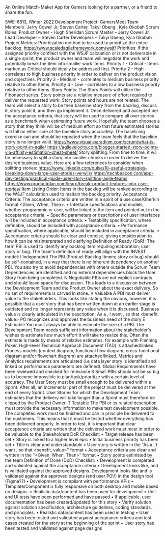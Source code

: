 An Online Match-Maker App for Gamers looking for a partner, or a friend to share the fun.

SWE-6813, Winter 2022 Development Project: GamersMeet Team Members: Jerry Cowell Jr, Steven Carter, Takyi Obeng , Kyla Okobah
Scrum Roles: Product Owner - Hugh Sheridan Scrum Master – Jerry Cowell Jr. Lead Developer – Steven Carter Developers – Takyi Obeng, Kyla Okobah
Project Metrics:
Prioritization method to be used to prioritize the entire backlog: https://www.scaledagileframework.com/wsjf/ 
Priorities:
If the assigned priority confliect with the WSJF calcuation or is not deliverable in a single sprint, the product owner and team will negotiate the work and potentially break the item into smaller work items.
Priority 1 - Critical - Items marked as Critical should ideally be addressed first.
Priority 2 - High - correlates to high business priority in order to deliver on the product vision and objectives.
Priority 3 - Medium - correlates to medium business priority relative to other items.
Priority 4 - Low - correlates to a low business priority relative to other items.
Story Points:
The Story Points will utilize the Fibonacci series. Story points are a relative measure of effort required to deliver the requested work. Story points and hours are not related. The team will select a story to be their baseline story from the backlog, discuss it, story point it, and then go implement it. Once delivered and accepted per the acceptance criteria, that story will be used to compare all over stories as a benchmark when estimating future work. Hopefully the team chooses a story that they think will be of medium effort so that future estimated stories will fall on either side of the baseline story accurately. The baselining exercise can and should be repeated when the team feels that the baseline story is no longer valid.
https://www.visual-paradigm.com/scrum/what-is-story-point-in-agile/  https://agilevelocity.com/blogget-started-story-points-via-affinity-estimation-cheat-sheet/ 
Story splitting:
From time to time, it will be necessary to split a story into smaller chunks in order to deliver the desired business value. Here are a few references to consider when splitting stories:
https://www.linkedin.com/pulse/10-useful-strategies-breaking-down-large-user-stories-verwijs/  https://techbeacon.com/app-dev-testing/practical-guide-user-story-splitting-agile-teams  https://www.productplan.com/learn/break-product-features-into-user-stories/ 
Item Listing Order:
Items in the backlog will be ranked according to the WSJF calculation used to maitain the backlog priority.
Acceptance Criteria: The acceptance criteria are written in a spirit of a use case/Gherkin format <Given, When, Then>.
•	Interface specifications and models, whether programmic or user, will be linked to the item and pointed out in the acceptance criteria.
•	Specific parameters or descriptions of user interfaces will be included in acceptance criteria.
•	Testability specification, where definable, should be included with acceptance criteria.
•	Performance specification, where applicable, should be included in acceptance criteria.
•	Acceptance criteria should be clear and concise, giving consideration to how it can be misinterpreted and clarifying
Definition of Ready (DoR):
The term PBI is used to identify any backlog item requiring elaboration; user story or bug.
The team's definition of ready will align with the INVEST model:
I Independent The PBI (Product Backlog Itmem; story or bug) should be self-contained, in a way that there is no inherent dependency on another PBI. You also try to avoid dependencies with others outside the Scrum Team Dependencies are identified and no external dependencies block the User Story from being completed.
N Negotiable PBIs are not explicit contracts and should leave space for discussion. This leads to a discussion between the Development Team and the Product Owner about the exact delivery. So no set of requirements is carved in stone.
V Valuable A PBI must deliver value to the stakeholders. This looks like stating the obvious, however, it is possible that a user story that has been written down at an earlier stage is outdated and no longer represents any value when it is discussed. Business value is clearly articulated in the description; As a <type of user>, I want <some goal or objective >, so that <benefit, value> PO recognizes and approves the business need of the story
E Estimable You must always be able to estimate the size of a PBI. The Development Team needs sufficient information about the stakeholder's wishes to estimate how much effort it will take to realize this. Often the estimate is made by means of relative estimates, for example with Planning Poker. High-level Technical Approach Document (TAD) is attached/linked. Process models (context diagram, functional flow diagram, cross-functional diagram and/or flowchart diagram) are attached/linked. Metrics and Analytics requirements are articulated (i.e data layer story is identified and linked or performance parameters are defined). Global Requirements have been reviewed and checked for relevance
S Small PBIs should not be so big as to become impossible to plan/task/prioritize with a certain level of accuracy. The User Story must be small enough to be delivered within a Sprint. After all, an incremental part of the project must be delivered at the end of every Sprint. User Stories for which the Development Team estimates that the delivery will take longer than a Sprint must therefore be clipped by the Product Owner.
T Testable The PBI or its related description must provide the necessary information to make test development possible. The completed work must be finished and can in principle be delivered to the customers. This means that it must be tested whether everything has been delivered properly. In order to test, it is important that clear acceptance criteria are written that the delivered work must meet in order to be valuable to the Stakeholders
DoR Checklist:
•	Target release has been set
•	Story is linked to a higher level epic
•	Initial business priority has been set
•	Title is clear and understandable
•	User story is written in the "As a <type of user>, I want <some goal or objective >, so that <benefit, value>" format
•	Acceptance criteria are clear and written in the "<Given, When, Then>" format
•	Story points estimated by the team
Definition of Done (DoD) Checklist:
•	Development is completed and validated against the acceptance criteria
•	Development looks like, and is validated against the approved designs. Development looks like and is validated against the approved designs (end user POV) in the design tool (Figma??)
•	Development is compliant with performance KPIs
•	Template/Component is fully responsive on both desktop and mobile based on designs.
•	Realistic data/content has been used for development
•	Unit and UI tests have been performed and have passed
•	If applicable, user documentation has been created/updated for this story
•	Verify solution against solution specification, architecture guidelines, coding standards, and principles.
•	Realistic data/content has been used in testing
•	User story has been tested and validated against acceptance criteria and test cases created for the story at the beginning of the sprint
•	User story has been tested and validated against page designs


